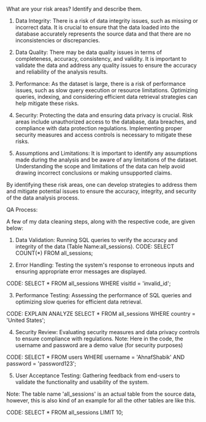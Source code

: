 What are your risk areas? Identify and describe them.


1. Data Integrity: There is a risk of data integrity issues, such as missing or incorrect data. It is crucial to ensure that the data loaded into the database accurately represents the source data and that there are no inconsistencies or discrepancies.

2. Data Quality: There may be data quality issues in terms of completeness, accuracy, consistency, and validity. It is important to validate the data and address any quality issues to ensure the accuracy and reliability of the analysis results.

3. Performance: As the dataset is large, there is a risk of performance issues, such as slow query execution or resource limitations. Optimizing queries, indexing, and considering efficient data retrieval strategies can help mitigate these risks.

4. Security: Protecting the data and ensuring data privacy is crucial. Risk areas include unauthorized access to the database, data breaches, and compliance with data protection regulations. Implementing proper security measures and access controls is necessary to mitigate these risks.

5. Assumptions and Limitations: It is important to identify any assumptions made during the analysis and be aware of any limitations of the dataset. Understanding the scope and limitations of the data can help avoid drawing incorrect conclusions or making unsupported claims.

By identifying these risk areas, one can develop strategies to address them and mitigate potential issues to ensure the accuracy, integrity, and security of the data analysis process.

QA Process:

A few of my data cleaning steps, along with the respective code, are given below:

1. Data Validation: Running SQL queries to verify the accuracy and integrity of the data (Table Name:all_sessions).
CODE:
SELECT COUNT(*) FROM all_sessions;

2. Error Handling: Testing the system's response to erroneous inputs and ensuring appropriate error messages are displayed.

CODE: 
SELECT * FROM all_sessions WHERE visitId = 'invalid_id';

3. Performance Testing: Assessing the performance of SQL queries and optimizing slow queries for efficient data retrieval.

CODE: EXPLAIN ANALYZE SELECT * FROM all_sessions WHERE country = 'United States';

4. Security Review: Evaluating security measures and data privacy controls to ensure compliance with regulations.
   Note: Here in the code, the username and password are a demo value (for security purposes)

CODE: SELECT * FROM users WHERE username = 'AhnafShabik' AND password = 'password123';

5. User Acceptance Testing: Gathering feedback from end-users to validate the functionality and usability of the system.

Note: The table name 'all_sessions' is an actual table from the source data, however, this is also kind of an example for 
      all the other tables are like this.

CODE: SELECT * FROM all_sessions LIMIT 10;

   



